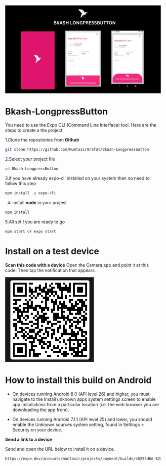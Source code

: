 [![MasterHead](https://raw.githubusercontent.com/MuntasirArafat/Bkash-LongpressButton/main/assets/BKASH%20LONGPRESSBUTTON.png)](https://muntasir.com)


# Bkash-LongpressButton
You need to  use the Expo CLI (Command Line Interface) tool. Here are the steps to create a the project:

1.Clone the repositories from __Github__
```bash
git clone https://github.com/MuntasirArafat/Bkash-LongpressButton
```

2.Select your project file 
```bash
cd Bkash-LongpressButton
```
3.if you have already expo-cli installed on your system  then no need to follow this step

```bash
npm install -g expo-cli
```

4. install __node__ in your projest 

```bash
npm install
```

5.All set ! you are ready to go 

```bash
npm start or expo start
```
# Install on a test device 

__Scan this code with a device__
Open the Camera app and point it at this code. Then tap the notification that appears.

![Alt Text](https://raw.githubusercontent.com/MuntasirArafat/Bkash-LongpressButton/main/assets/qr.png)


# How to install this build on Android
 * On devices running Android 8.0 (API level 26) and higher, you must navigate to the Install unknown apps system settings screen to enable app installations from a particular location (i.e. the web browser you are downloading the app from).
 
 * On devices running Android 7.1.1 (API level 25) and lower, you should enable the Unknown sources system setting, found in Settings > Security on your device.


__Send a link to a device__

Send and open the URL below to install it on a device.


```bash
https://expo.dev/accounts/muntasir/projects/payment/builds/b8255d6d-622a-4c92-9e93-1fcfa4f4512d
```
